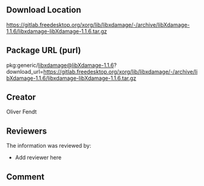 ## Download Location

https://gitlab.freedesktop.org/xorg/lib/libxdamage/-/archive/libXdamage-1.1.6/libxdamage-libXdamage-1.1.6.tar.gz

## Package URL (purl)

pkg:generic/libxdamage@libXdamage-1.1.6?download_url=https://gitlab.freedesktop.org/xorg/lib/libxdamage/-/archive/libXdamage-1.1.6/libxdamage-libXdamage-1.1.6.tar.gz

## Creator

Oliver Fendt

## Reviewers

The information was reviewed by:

* Add reviewer here

## Comment

